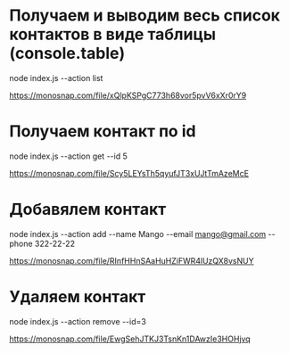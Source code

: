 # Получаем и выводим весь список контактов в виде таблицы (console.table)

node index.js --action list

https://monosnap.com/file/xQlpKSPgC773h68vor5pvV6xXr0rY9

# Получаем контакт по id

node index.js --action get --id 5

https://monosnap.com/file/Scy5LEYsTh5qyufJT3xUJtTmAzeMcE

# Добавялем контакт

node index.js --action add --name Mango --email mango@gmail.com --phone 322-22-22

https://monosnap.com/file/RInfHHnSAaHuHZiFWR4lUzQX8vsNUY

# Удаляем контакт

node index.js --action remove --id=3

https://monosnap.com/file/EwgSehJTKJ3TsnKn1DAwzIe3HOHjvq

